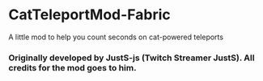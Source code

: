 # CatTeleportMod-Fabric
A little mod to help you count seconds on cat-powered teleports

### Originally developed by JustS-js (Twitch Streamer JustS). All credits for the mod goes to him.
